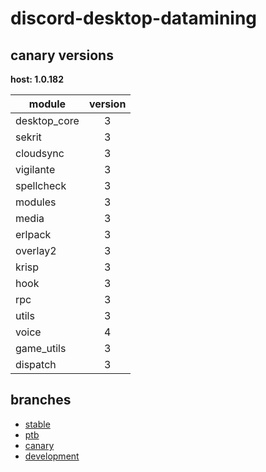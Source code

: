 # discord-desktop-datamining

## canary versions

**host: 1.0.182**

| module | version |
| ------ | :-----: |
| desktop_core | 3 |
| sekrit | 3 |
| cloudsync | 3 |
| vigilante | 3 |
| spellcheck | 3 |
| modules | 3 |
| media | 3 |
| erlpack | 3 |
| overlay2 | 3 |
| krisp | 3 |
| hook | 3 |
| rpc | 3 |
| utils | 3 |
| voice | 4 |
| game_utils | 3 |
| dispatch | 3 |

## branches

- [stable](https://github.com/OpenAsar/discord-desktop-datamining/tree/stable)
- [ptb](https://github.com/OpenAsar/discord-desktop-datamining/tree/ptb)
- [canary](https://github.com/OpenAsar/discord-desktop-datamining/tree/canary)
- [development](https://github.com/OpenAsar/discord-desktop-datamining/tree/development)